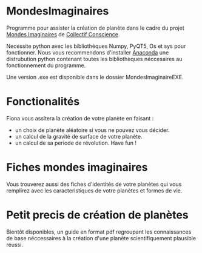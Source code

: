 # MondesImaginaires
Programme pour assister la création de planète dans le cadre du projet [Mondes Imaginaires](https://collectifconscience.org/?page_id=1780) de [Collectif Conscience](https://collectifconscience.org/). 

Necessite python avec les bibliothèques Numpy, PyQT5, Os et sys pour fonctionner. Nous vous recommendons d'installer [Anaconda](https://www.anaconda.com/distribution/) une distrubution python contenant toutes les bibliothèques néccesaires au fonctionnement du programme. 

Une version .exe est disponible dans le dossier MondesImaginaireEXE. 

# Fonctionalités
Fiona vous assitera la création de votre planète en faisant :
- un choix de planète aléatoire si vous ne pouvez vous décider.
- un calcul de la gravité de surface de votre planète.
- un calcul de sa periode de révolution. 
Have fun ! 

# Fiches mondes imaginaires
Vous trouverez aussi des fiches d'identités de votre planètes qui vous remplirez avec les caracteristiques de votre planètes et formes de vie. 

# Petit precis de création de planètes 
Bientôt disponibles, un guide en format pdf regroupant les connaissances de base néccessaires à la création d'une planète scientifiquement plausible réussi.
